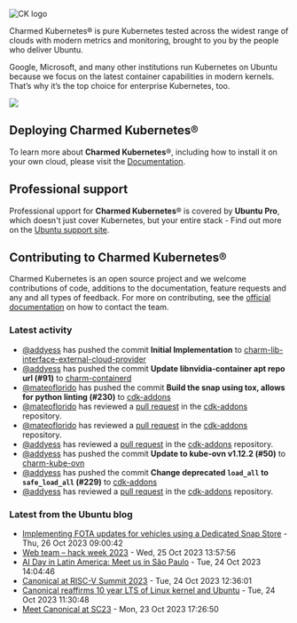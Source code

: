 ![CK logo](https://assets.ubuntu.com/v1/451d4cf4-Charmed+Kubernetes_RGB_onWhite_2022.svg)

Charmed Kubernetes® is pure Kubernetes tested across the widest range of clouds with modern metrics and monitoring, brought to you by the people who deliver Ubuntu.

Google, Microsoft, and many other institutions run Kubernetes on Ubuntu because we focus on the latest container capabilities in modern kernels. That’s why it’s the top choice for enterprise Kubernetes, too.

![](https://assets.ubuntu.com/v1/843c77b6-juju-at-a-glace.svg)

## Deploying Charmed Kubernetes®

To learn more about **Charmed Kubernetes**®, including how to install it on your own cloud, please visit the [Documentation][docs].

## Professional support

Professional upport for **Charmed Kubernetes**® is covered by **Ubuntu Pro**, which doesn't just cover Kubernetes, but your entire stack - Find out more on the [Ubuntu support site](https://ubuntu.com/support).

## Contributing to Charmed Kubernetes®

Charmed Kubernetes is an open source project and we welcome contributions of code, additions to the documentation, feature requests and any and all types of feedback. For more on contributing, see the [official documentation][get-in-touch] on how to contact the team.

<!-- LINKS -->
[docs]: https://ubuntu.com/kubernetes/docs
[get-in-touch]: https://ubuntu.com/kubernetes/docs/get-in-touch

### Latest activity

<!-- activity starts -->
 - [@addyess](https://github.com/addyess) has pushed the commit **Initial Implementation** to [charm-lib-interface-external-cloud-provider](https://github.com/charmed-kubernetes/charm-lib-interface-external-cloud-provider)
 - [@addyess](https://github.com/addyess) has pushed the commit **Update libnvidia-container apt repo url (#91)** to [charm-containerd](https://github.com/charmed-kubernetes/charm-containerd)
 - [@mateoflorido](https://github.com/mateoflorido) has pushed the commit **Build the snap using tox, allows for python linting (#230)** to [cdk-addons](https://github.com/charmed-kubernetes/cdk-addons)
 - [@mateoflorido](https://github.com/mateoflorido) has reviewed a [pull request](https://github.com/charmed-kubernetes/cdk-addons/pull/230) in the [cdk-addons](https://github.com/charmed-kubernetes/cdk-addons) repository.
 - [@mateoflorido](https://github.com/mateoflorido) has reviewed a [pull request](https://github.com/charmed-kubernetes/cdk-addons/pull/230) in the [cdk-addons](https://github.com/charmed-kubernetes/cdk-addons) repository.
 - [@addyess](https://github.com/addyess) has reviewed a [pull request](https://github.com/charmed-kubernetes/cdk-addons/pull/230) in the [cdk-addons](https://github.com/charmed-kubernetes/cdk-addons) repository.
 - [@addyess](https://github.com/addyess) has pushed the commit **Update to kube-ovn v1.12.2 (#50)** to [charm-kube-ovn](https://github.com/charmed-kubernetes/charm-kube-ovn)
 - [@addyess](https://github.com/addyess) has pushed the commit **Change deprecated `load_all` to `safe_load_all` (#229)** to [cdk-addons](https://github.com/charmed-kubernetes/cdk-addons)
 - [@addyess](https://github.com/addyess) has reviewed a [pull request](https://github.com/charmed-kubernetes/cdk-addons/pull/229) in the [cdk-addons](https://github.com/charmed-kubernetes/cdk-addons) repository.
<!-- activity ends -->

<!-- roadmap starts -->

<!-- roadmap ends -->

### Latest from the Ubuntu blog

<!-- blog starts -->
* [Implementing FOTA updates for vehicles using a Dedicated Snap Store](https://ubuntu.com//blog/implementing-fota-updates-for-vehicles-using-a-dedicated-snap-store) - Thu, 26 Oct 2023 09:00:42 
* [Web team &#8211; hack week 2023](https://ubuntu.com//blog/web-team-hack-week-2023) - Wed, 25 Oct 2023 13:57:56 
* [AI Day in Latin America: Meet us in São Paulo](https://ubuntu.com//blog/ai-day-brazil-2023) - Tue, 24 Oct 2023 14:04:46 
* [Canonical at RISC-V Summit 2023](https://ubuntu.com//blog/canonical-at-risc-v-summit-2023) - Tue, 24 Oct 2023 12:36:01 
* [Canonical reaffirms 10 year LTS of Linux kernel and Ubuntu](https://ubuntu.com//blog/linux-kernel-lts) - Tue, 24 Oct 2023 11:30:48 
* [Meet Canonical at SC23](https://ubuntu.com//blog/meet-canonical-at-sc23) - Mon, 23 Oct 2023 17:26:50 
<!-- blog ends -->
